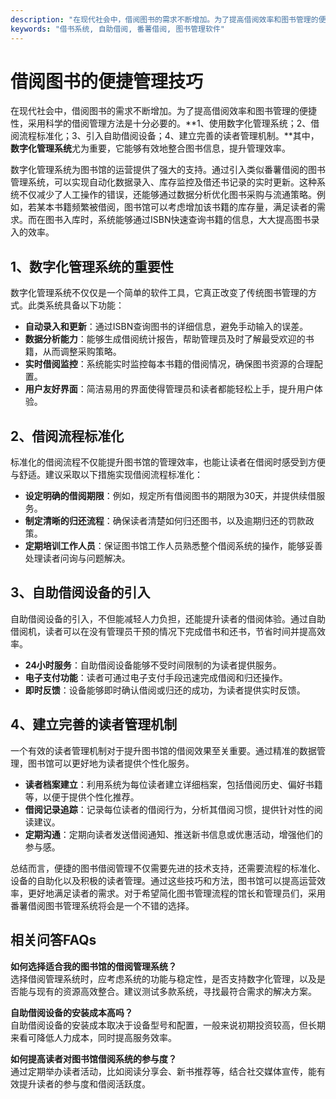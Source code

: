 ```yaml
---
description: "在现代社会中，借阅图书的需求不断增加。为了提高借阅效率和图书管理的便捷性，采用科学的借阅管理方法是十分必要的。**1、使用数字化管理系统；2、借阅流程标准化；3、引入自助借阅设备；4、建立完善的读者管理机制。**其中，**数字化管理系统**尤为重要，它能够有效地整合图书信息，提升管理效率。"
keywords: "借书系统, 自助借阅, 番薯借阅, 图书管理软件"
---
```

# 借阅图书的便捷管理技巧

在现代社会中，借阅图书的需求不断增加。为了提高借阅效率和图书管理的便捷性，采用科学的借阅管理方法是十分必要的。**1、使用数字化管理系统；2、借阅流程标准化；3、引入自助借阅设备；4、建立完善的读者管理机制。**其中，**数字化管理系统**尤为重要，它能够有效地整合图书信息，提升管理效率。

数字化管理系统为图书馆的运营提供了强大的支持。通过引入类似番薯借阅的图书管理系统，可以实现自动化数据录入、库存监控及借还书记录的实时更新。这种系统不仅减少了人工操作的错误，还能够通过数据分析优化图书采购与流通策略。例如，若某本书籍频繁被借阅，图书馆可以考虑增加该书籍的库存量，满足读者的需求。而在图书入库时，系统能够通过ISBN快速查询书籍的信息，大大提高图书录入的效率。

## 1、数字化管理系统的重要性

数字化管理系统不仅仅是一个简单的软件工具，它真正改变了传统图书管理的方式。此类系统具备以下功能：

- **自动录入和更新**：通过ISBN查询图书的详细信息，避免手动输入的误差。
- **数据分析能力**：能够生成借阅统计报告，帮助管理员及时了解最受欢迎的书籍，从而调整采购策略。
- **实时借阅监控**：系统能实时监控每本书籍的借阅情况，确保图书资源的合理配置。
- **用户友好界面**：简洁易用的界面使得管理员和读者都能轻松上手，提升用户体验。

## 2、借阅流程标准化

标准化的借阅流程不仅能提升图书馆的管理效率，也能让读者在借阅时感受到方便与舒适。建议采取以下措施实现借阅流程标准化：

- **设定明确的借阅期限**：例如，规定所有借阅图书的期限为30天，并提供续借服务。
- **制定清晰的归还流程**：确保读者清楚如何归还图书，以及逾期归还的罚款政策。
- **定期培训工作人员**：保证图书馆工作人员熟悉整个借阅系统的操作，能够妥善处理读者问询与问题解决。

## 3、自助借阅设备的引入

自助借阅设备的引入，不但能减轻人力负担，还能提升读者的借阅体验。通过自助借阅机，读者可以在没有管理员干预的情况下完成借书和还书，节省时间并提高效率。

- **24小时服务**：自助借阅设备能够不受时间限制的为读者提供服务。
- **电子支付功能**：读者可通过电子支付手段迅速完成借阅和归还操作。
- **即时反馈**：设备能够即时确认借阅或归还的成功，为读者提供实时反馈。

## 4、建立完善的读者管理机制

一个有效的读者管理机制对于提升图书馆的借阅效果至关重要。通过精准的数据管理，图书馆可以更好地为读者提供个性化服务。

- **读者档案建立**：利用系统为每位读者建立详细档案，包括借阅历史、偏好书籍等，以便于提供个性化推荐。
- **借阅记录追踪**：记录每位读者的借阅行为，分析其借阅习惯，提供针对性的阅读建议。
- **定期沟通**：定期向读者发送借阅通知、推送新书信息或优惠活动，增强他们的参与感。

总结而言，便捷的图书借阅管理不仅需要先进的技术支持，还需要流程的标准化、设备的自助化以及积极的读者管理。通过这些技巧和方法，图书馆可以提高运营效率，更好地满足读者的需求。对于希望简化图书管理流程的馆长和管理员们，采用番薯借阅图书管理系统将会是一个不错的选择。

## 相关问答FAQs

**如何选择适合我的图书馆的借阅管理系统？**  
选择借阅管理系统时，应考虑系统的功能与稳定性，是否支持数字化管理，以及是否能与现有的资源高效整合。建议测试多款系统，寻找最符合需求的解决方案。

**自助借阅设备的安装成本高吗？**  
自助借阅设备的安装成本取决于设备型号和配置，一般来说初期投资较高，但长期来看可降低人力成本，同时提高服务效率。

**如何提高读者对图书馆借阅系统的参与度？**  
通过定期举办读者活动，比如阅读分享会、新书推荐等，结合社交媒体宣传，能有效提升读者的参与度和借阅活跃度。
